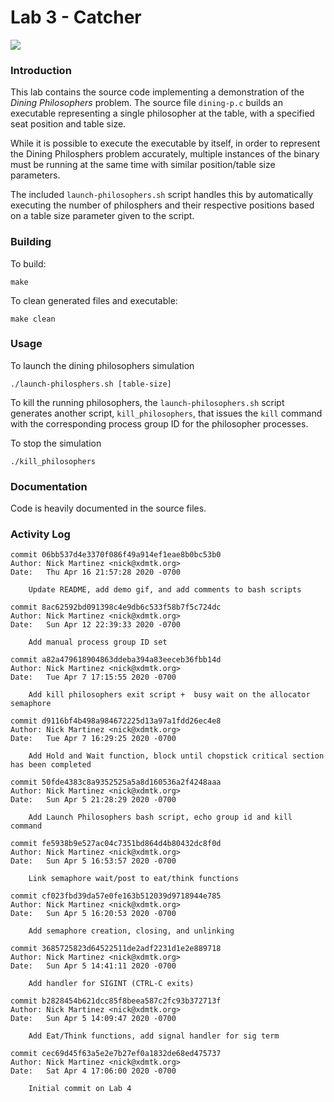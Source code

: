 # Lab 3 - Catcher

![](https://github.com/xdmtk/comp322-spring2020/blob/master/lab3/misc/dining-p.gif)

### Introduction

This lab contains the source code implementing a demonstration of the _Dining Philosophers_ problem. The source file `dining-p.c` builds an executable representing a single philosopher at the table, with a specified seat position and table size. 

While it is possible to execute the executable by itself, in order to represent the Dining Philosphers problem accurately, multiple instances of the binary must be running at the same time with similar position/table size parameters.

The included `launch-philosophers.sh` script handles this by automatically executing the number of philosphers and their respective positions based on a table size parameter given to the script.


### Building 

To build: 
```
make
```

To clean generated files and executable:
```
make clean
```



### Usage

To launch the dining philosophers simulation
```
./launch-philosphers.sh [table-size] 
```

To kill the running philosophers, the `launch-philosophers.sh` script generates another script, `kill_philosophers`, that issues the `kill` command with the corresponding process group ID for the philosopher processes. 

To stop the simulation
```
./kill_philosophers
```

### Documentation
Code is heavily documented in the source files. 


### Activity Log 


```
commit 06bb537d4e3370f086f49a914ef1eae8b0bc53b0
Author: Nick Martinez <nick@xdmtk.org>
Date:   Thu Apr 16 21:57:28 2020 -0700

    Update README, add demo gif, and add comments to bash scripts

commit 8ac62592bd091398c4e9db6c533f58b7f5c724dc
Author: Nick Martinez <nick@xdmtk.org>
Date:   Sun Apr 12 22:39:33 2020 -0700

    Add manual process group ID set

commit a82a479618904863ddeba394a83eeceb36fbb14d
Author: Nick Martinez <nick@xdmtk.org>
Date:   Tue Apr 7 17:15:55 2020 -0700

    Add kill philosophers exit script +  busy wait on the allocator semaphore

commit d9116bf4b498a984672225d13a97a1fdd26ec4e8
Author: Nick Martinez <nick@xdmtk.org>
Date:   Tue Apr 7 16:29:25 2020 -0700

    Add Hold and Wait function, block until chopstick critical section has been completed

commit 50fde4383c8a9352525a5a8d160536a2f4248aaa
Author: Nick Martinez <nick@xdmtk.org>
Date:   Sun Apr 5 21:28:29 2020 -0700

    Add Launch Philosophers bash script, echo group id and kill command

commit fe5938b9e527ac04c7351bd864d4b80432dc8f0d
Author: Nick Martinez <nick@xdmtk.org>
Date:   Sun Apr 5 16:53:57 2020 -0700

    Link semaphore wait/post to eat/think functions

commit cf023fbd39da57e0fe163b512039d9718944e785
Author: Nick Martinez <nick@xdmtk.org>
Date:   Sun Apr 5 16:20:53 2020 -0700

    Add semaphore creation, closing, and unlinking

commit 3685725823d64522511de2adf2231d1e2e889718
Author: Nick Martinez <nick@xdmtk.org>
Date:   Sun Apr 5 14:41:11 2020 -0700

    Add handler for SIGINT (CTRL-C exits)

commit b2828454b621dcc85f8beea587c2fc93b372713f
Author: Nick Martinez <nick@xdmtk.org>
Date:   Sun Apr 5 14:09:47 2020 -0700

    Add Eat/Think functions, add signal handler for sig term

commit cec69d45f63a5e2e7b27ef0a1832de68ed475737
Author: Nick Martinez <nick@xdmtk.org>
Date:   Sat Apr 4 17:06:00 2020 -0700

    Initial commit on Lab 4
```
